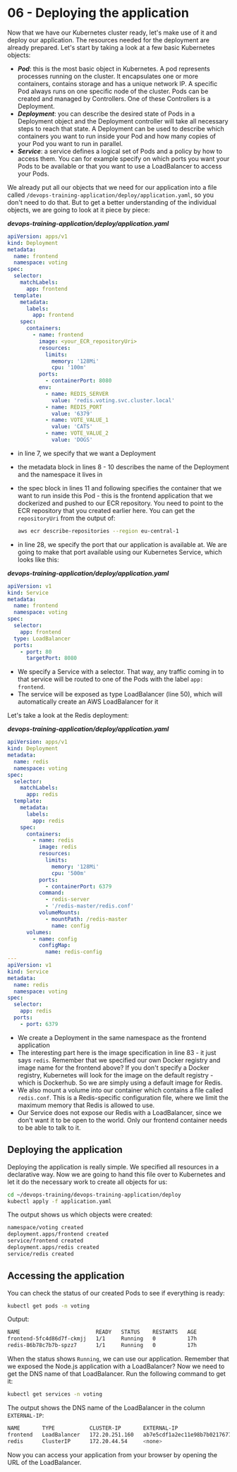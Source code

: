 # 06 - Deploying the application

Now that we have our Kubernetes cluster ready, let's make use of it and
deploy our application. The resources needed for the deployment are
already prepared. Let's start by taking a look at a few basic Kubernetes
objects:

- **_Pod_**: this is the most basic object in Kubernetes. A pod represents
  processes running on the cluster. It encapsulates one or more
  containers, contains storage and has a unique network IP. A specific
  Pod always runs on one specific node of the cluster. Pods can be
  created and managed by Controllers. One of these Controllers is a
  Deployment.
- **_Deployment_**: you can describe the desired state of Pods in a
  Deployment object and the Deployment controller will take all
  necessary steps to reach that state. A Deployment can be used to
  describe which containers you want to run inside your Pod and how
  many copies of your Pod you want to run in parallel.
- **_Service_**: a service defines a logical set of Pods and a policy by how
  to access them. You can for example specify on which ports you want
  your Pods to be available or that you want to use a LoadBalancer to
  access your Pods.

We already put all our objects that we need for our application into a file called `/devops-training-application/deploy/application.yaml`, so you don't need to do that.
But to get a better understanding of the individual objects, we are going to look at it piece by piece:

**_devops-training-application/deploy/application.yaml_**

```yaml
apiVersion: apps/v1
kind: Deployment
metadata:
  name: frontend
  namespace: voting
spec:
  selector:
    matchLabels:
      app: frontend
  template:
    metadata:
      labels:
        app: frontend
    spec:
      containers:
        - name: frontend
          image: <your_ECR_repositoryUri>
          resources:
            limits:
              memory: '128Mi'
              cpu: '100m'
          ports:
            - containerPort: 8080
          env:
            - name: REDIS_SERVER
              value: 'redis.voting.svc.cluster.local'
            - name: REDIS_PORT
              value: '6379'
            - name: VOTE_VALUE_1
              value: 'CATS'
            - name: VOTE_VALUE_2
              value: 'DOGS'
```

- in line 7, we specify that we want a Deployment
- the metadata block in lines 8 - 10 describes the name of the
  Deployment and the namespace it lives in
- the spec block in lines 11 and following specifies the container
  that we want to run inside this Pod - this is the frontend
  application that we dockerized and pushed to our ECR repository. You
  need to point to the ECR repository that you created earlier here.
  You can get the `repositoryUri` from the output of:

  ```bash
  aws ecr describe-repositories --region eu-central-1
  ```

- in line 28, we specify the port that our application is available
  at. We are going to make that port available using our Kubernetes
  Service, which looks like this:

**_devops-training-application/deploy/application.yaml_**

```yaml
apiVersion: v1
kind: Service
metadata:
  name: frontend
  namespace: voting
spec:
  selector:
    app: frontend
  type: LoadBalancer
  ports:
    - port: 80
      targetPort: 8080
```

- We specify a Service with a selector. That way, any traffic coming
  in to that service will be routed to one of the Pods with the label
  `app: frontend`.
- The service will be exposed as type LoadBalancer (line 50), which will automatically create an AWS LoadBalancer for it

Let's take a look at the Redis deployment:

**_devops-training-application/deploy/application.yaml_**

```yaml
apiVersion: apps/v1
kind: Deployment
metadata:
  name: redis
  namespace: voting
spec:
  selector:
    matchLabels:
      app: redis
  template:
    metadata:
      labels:
        app: redis
    spec:
      containers:
        - name: redis
          image: redis
          resources:
            limits:
              memory: '128Mi'
              cpu: '500m'
          ports:
            - containerPort: 6379
          command:
            - redis-server
            - '/redis-master/redis.conf'
          volumeMounts:
            - mountPath: /redis-master
              name: config
      volumes:
        - name: config
          configMap:
            name: redis-config
---
apiVersion: v1
kind: Service
metadata:
  name: redis
  namespace: voting
spec:
  selector:
    app: redis
  ports:
    - port: 6379
```

- We create a Deployment in the same namespace as the frontend
  application
- The interesting part here is the image specification in line 83 - it
  just says `redis`. Remember that we specified our own Docker
  registry and image name for the frontend above? If you don't specify
  a Docker registry, Kubernetes will look for the image on the default
  registry - which is Dockerhub. So we are simply using a default
  image for Redis.
- We also mount a volume into our container which contains a file called `redis.conf`. This is a Redis-specific configuration file, where we limit the maximum memory that Redis is allowed to use.
- Our Service does not expose our Redis with a LoadBalancer, since we don't
  want it to be open to the world. Only our frontend container needs
  to be able to talk to it.

## Deploying the application

Deploying the application is really simple. We specified all resources
in a declarative way. Now we are going to hand this file over to
Kubernetes and let it do the necessary work to create all objects for
us:

```bash
cd ~/devops-training/devops-training-application/deploy
kubectl apply -f application.yaml
```

The output shows us which objects were created:

```bash
namespace/voting created
deployment.apps/frontend created
service/frontend created
deployment.apps/redis created
service/redis created
```

## Accessing the application

You can check the status of our created Pods to see if everything is
ready:

```bash
kubectl get pods -n voting
```

Output:

```bash
NAME                        READY   STATUS    RESTARTS   AGE
frontend-5fc4d86d7f-ckmjj   1/1     Running   0          17h
redis-86b78c7b7b-spzz7      1/1     Running   0          17h
```

When the status shows `Running`, we can use our application. Remember that we exposed the Node.js application with a LoadBalancer? Now we need to get the DNS name of that LoadBalancer. Run the following command to get it:

```bash
kubectl get services -n voting
```

The output shows the DNS name of the LoadBalancer in the column `EXTERNAL-IP`:

```bash
NAME       TYPE           CLUSTER-IP       EXTERNAL-IP                                                                  PORT(S)        AGE
frontend   LoadBalancer   172.20.251.160   ab7e5cdf1a2ec11e98b7b0217677ec25-1471509914.eu-central-1.elb.amazonaws.com   80:31530/TCP   108m
redis      ClusterIP      172.20.44.54     <none>                                                                       6379/TCP       108m
```

Now you can access your application from your browser by opening the URL of the LoadBalancer.
